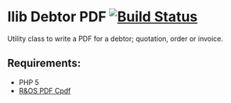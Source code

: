 Ilib Debtor PDF [![Build Status](https://secure.travis-ci.org/intraface/Ilib_Debtor_PDF.png)](http://travis-ci.org/intraface/Ilib_Debtor_PDF)
==

Utility class to write a PDF for a debtor; quotation, order or invoice.

Requirements:
--

- PHP 5
- [R&OS PDF Cpdf](http://github.com/rospdf/pdf-php)
